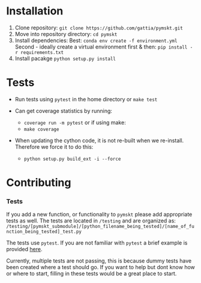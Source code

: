 # Installation

1. Clone repository: 
    `git clone https://github.com/gattia/pymskt.git`
2. Move into repository directory: 
    `cd pymskt`
3. Install dependencies: 
    Best: 
        `conda env create -f environment.yml`
    Second - ideally create a virtual environment first & then: 
        `pip install -r requirements.txt`
3. Install pacakge
    `python setup.py install`



# Tests
- Run tests using `pytest` in the home directory or `make test`
- Can get coverage statistics by running: 
    - `coverage run -m pytest`
    or if using make: 
    - `make coverage`

- When updating the cython code, it is not re-built when we re-install. Therefore we force it to do this: 
    - `python setup.py build_ext -i --force`          

# Contributing

### Tests
If you add a new function, or functionality to `pymskt` please add appropriate tests as well. 
The tests are located in `/testing` and are organized as: 
`/testing/[pymskt_submodule]/[python_filename_being_tested]/[name_of_function_being_tested]_test.py`

The tests use `pytest`. If you are not familiar with `pytest` a brief example is provided [here](https://docs.pytest.org/en/6.2.x/getting-started.html). 

Currently, multiple tests are not passing, this is because dummy tests have been created where a test should go. If you want to help but dont know how or where to start, filling in these tests would be a great place to start. 